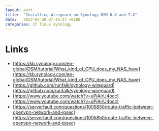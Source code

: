 ```yaml
---
layout: post
title:  "Installing Wireguard on Synology DSM 6.X and 7.X"
date:   2023-03-20 07:45:47 +0100
categories: IT linux synology  
---
```


# Links
- [https://kb.synology.com/en-global/DSM/tutorial/What_kind_of_CPU_does_my_NAS_have](https://kb.synology.com/en-global/DSM/tutorial/What_kind_of_CPU_does_my_NAS_have)
- [https://github.com/runfalk/synology-wireguard](https://github.com/runfalk/synology-wireguard)
- [https://www.youtube.com/watch?v=uPjAirU4occ](https://www.youtube.com/watch?v=uPjAirU4occ)
- [https://serverfault.com/questions/1005850/route-traffic-between-openvpn-network-and-ipsec](https://serverfault.com/questions/1005850/route-traffic-between-openvpn-network-and-ipsec)